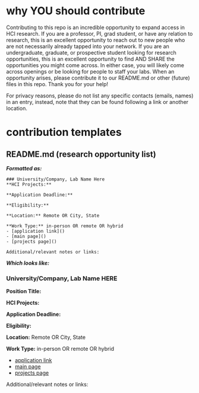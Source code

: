 # why YOU should contribute
Contributing to this repo is an incredible opportunity to expand access in HCI research. If you are a professor, PI, grad student, or have any relation to research, this is an excellent opportunity to reach out to new people who are not necessarily already tapped into your network. If you are an undergraduate, graduate, or prospective student looking for research opportunities, this is an excellent opportunity to find AND SHARE the opportunities you might come across. In either case, you will likely come across openings or be looking for people to staff your labs. When an opportunity arises, please contribute it to our README.md or other (future) files in this repo. Thank you for your help!

For privacy reasons, please do not list any specific contacts (emails, names) in an entry, instead, note that they can be found following a link or another location.

# contribution templates
## README.md (research opportunity list)
***Formatted as:***

    ### University/Company, Lab Name Here
    **HCI Projects:**

    **Application Deadline:**

    **Eligibility:**
    
    **Location:** Remote OR City, State

    **Work Type:** in-person OR remote OR hybrid
    - [application link]()
    - [main page]()
    - [projects page]()

    Additional/relevant notes or links:

***Which looks like:***

### University/Company, Lab Name HERE
**Position Title:**

**HCI Projects:**

**Application Deadline:**

**Eligibility:** 

**Location:** Remote OR City, State

**Work Type:** in-person OR remote OR hybrid
- [application link]()
- [main page]()
- [projects page]()

Additional/relevant notes or links:
